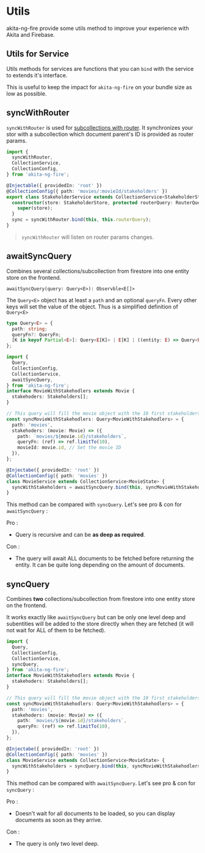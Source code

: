 # Utils

akita-ng-fire provide some utils method to improve your experience with Akita and Firebase.

## Utils for Service

Utils methods for services are functions that you can `bind` with the service to extends it's interface.

This is useful to keep the impact for `akita-ng-fire` on your bundle size as low as possible.

## syncWithRouter

`syncWithRouter` is used for [subcollections with router](./cookbook/subcollection.md).
It synchronizes your stor with a subcollection which document parent's ID is provided as router params.

```typescript
import {
  syncWithRouter,
  CollectionService,
  CollectionConfig,
} from 'akita-ng-fire';

@Injectable({ providedIn: 'root' })
@CollectionConfig({ path: 'movies/:movieId/stakeholders' })
export class StakeholderService extends CollectionService<StakeholderState> {
  constructor(store: StakeholderStore, protected routerQuery: RouterQuery) {
    super(store);
  }
  sync = syncWithRouter.bind(this, this.routerQuery);
}
```

> `syncWithRouter` will listen on router params changes.

## awaitSyncQuery

Combines several collections/subcollection from firestore into one entity store on the frontend.

```
awaitSyncQuery(query: Query<E>): Observble<E[]>
```

The `Query<E>` object has at least a `path` and an optional `queryFn`. Every other keys will set the value of the object. Thus is a simplified definition of `Query<E>`

```typescript
type Query<E> = {
  path: string;
  queryFn?: QueryFn;
  [K in keyof Partial<E>]: Query<E[K]> | E[K] | ((entity: E) => Query<E[K]>)
};
```

```typescript
import {
  Query,
  CollectionConfig,
  CollectionService,
  awaitSyncQuery,
} from 'akita-ng-fire';
interface MovieWithStakehodlers extends Movie {
  stakehoders: Stakeholders[];
}

// This query will fill the movie object with the 10 first stakeholders in the movieStore
const syncMovieWithStakehodlers: Query<MovieWithStakehodlers> = {
  path: 'movies',
  stakehoders: (movie: Movie) => ({
    path: `movies/${movie.id}/stakeholders`,
    queryFn: (ref) => ref.limitTo(10),
    movieId: movie.id, // Set the movie ID
  }),
};

@Injectabe({ providedIn: 'root' })
@CollectionConfig({ path: 'movies' })
class MovieService extends CollectionService<MovieState> {
  syncWithStakeholders = awaitSyncQuery.bind(this, syncMovieWithStakehodlers);
}
```

This method can be compared with `syncQuery`. Let's see pro & con for `awaitSyncQuery` :

Pro :

- Query is recursive and can be **as deep as required**.

Con :

- The query will await ALL documents to be fetched before returning the entity. It can be quite long depending on the amount of documents.

## syncQuery

Combines **two** collections/subcollection from firestore into one entity store on the frontend.

It works exactly like `awaitSyncQuery` but can be only one level deep and subentities will be added to the store directly when they are fetched (it will not wait for ALL of them to be fetched).

```typescript
import {
  Query,
  CollectionConfig,
  CollectionService,
  syncQuery,
} from 'akita-ng-fire';
interface MovieWithStakehodlers extends Movie {
  stakehoders: Stakeholders[];
}

// This query will fill the movie object with the 10 first stakeholders in the movieStore
const syncMovieWithStakehodlers: Query<MovieWithStakehodlers> = {
  path: 'movies',
  stakehoders: (movie: Movie) => ({
    path: `movies/${movie.id}/stakeholders`,
    queryFn: (ref) => ref.limitTo(10),
  }),
};

@Injectabe({ providedIn: 'root' })
@CollectionConfig({ path: 'movies' })
class MovieService extends CollectionService<MovieState> {
  syncWithStakeholders = syncQuery.bind(this, syncMovieWithStakehodlers);
}
```

This method can be compared with `awaitSyncQuery`. Let's see pro & con for `syncQuery` :

Pro :

- Doesn't wait for all documents to be loaded, so you can display documents as soon as they arrive.

Con :

- The query is only two level deep.
